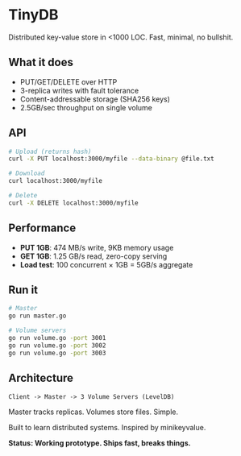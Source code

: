 # TinyDB

Distributed key-value store in <1000 LOC. Fast, minimal, no bullshit.

## What it does
- PUT/GET/DELETE over HTTP
- 3-replica writes with fault tolerance
- Content-addressable storage (SHA256 keys)
- 2.5GB/sec throughput on single volume

## API
```bash
# Upload (returns hash)
curl -X PUT localhost:3000/myfile --data-binary @file.txt

# Download
curl localhost:3000/myfile

# Delete
curl -X DELETE localhost:3000/myfile
```

## Performance
- **PUT 1GB**: 474 MB/s write, 9KB memory usage
- **GET 1GB**: 1.25 GB/s read, zero-copy serving
- **Load test**: 100 concurrent × 1GB = 5GB/s aggregate

## Run it
```bash
# Master
go run master.go

# Volume servers
go run volume.go -port 3001
go run volume.go -port 3002
go run volume.go -port 3003
```

## Architecture
```
Client -> Master -> 3 Volume Servers (LevelDB)
```

Master tracks replicas. Volumes store files. Simple.

Built to learn distributed systems. Inspired by minikeyvalue.

**Status: Working prototype. Ships fast, breaks things.**
